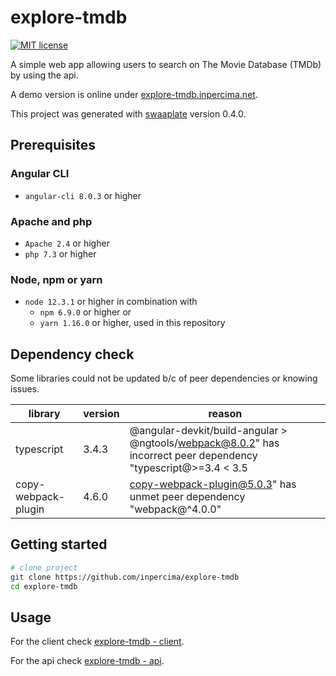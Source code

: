# explore-tmdb

[![MIT license](https://img.shields.io/badge/license-MIT-blue.svg)](./LICENSE.md)

A simple web app allowing users to search on The Movie Database (TMDb) by using the api.

A demo version is online under [explore-tmdb.inpercima.net](http://explore-tmdb.inpercima.net).

This project was generated with [swaaplate](https://github.com/inpercima/swaaplate) version 0.4.0.

## Prerequisites

### Angular CLI

* `angular-cli 8.0.3` or higher

### Apache and php

* `Apache 2.4` or higher
* `php 7.3` or higher

### Node, npm or yarn

* `node 12.3.1` or higher in combination with
  * `npm 6.9.0` or higher or
  * `yarn 1.16.0` or higher, used in this repository

## Dependency check

Some libraries could not be updated b/c of peer dependencies or knowing issues.

| library    | version | reason |
| ---------- | ------- | ------ |
| typescript | 3.4.3   | @angular-devkit/build-angular > @ngtools/webpack@8.0.2" has incorrect peer dependency "typescript@>=3.4 < 3.5 |
| copy-webpack-plugin | 4.6.0 | copy-webpack-plugin@5.0.3" has unmet peer dependency "webpack@^4.0.0" |

## Getting started

```bash
# clone project
git clone https://github.com/inpercima/explore-tmdb
cd explore-tmdb
```

## Usage

For the client check [explore-tmdb - client](https://github.com/inpercima/explore-tmdb/tree/master/client).

For the api check [explore-tmdb - api](https://github.com/inpercima/explore-tmdb/tree/master/api).
